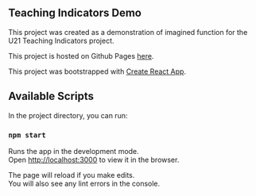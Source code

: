 ## Teaching Indicators Demo

This project was created as a demonstration of imagined function for the U21 Teaching Indicators project.

This project is hosted on Github Pages [here](https://wangzijun97.github.io/teaching-indicators-demo).

This project was bootstrapped with [Create React App](https://github.com/facebook/create-react-app).

## Available Scripts

In the project directory, you can run:

### `npm start`

Runs the app in the development mode.<br />
Open [http://localhost:3000](http://localhost:3000) to view it in the browser.

The page will reload if you make edits.<br />
You will also see any lint errors in the console.